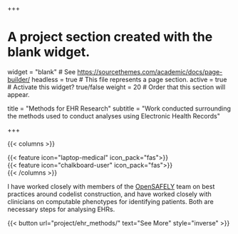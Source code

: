 +++
# A project section created with the blank widget.
widget = "blank"  # See https://sourcethemes.com/academic/docs/page-builder/
headless = true  # This file represents a page section.
active = true # Activate this widget? true/false
weight = 20  # Order that this section will appear.

title = "Methods for EHR Research"
subtitle = "Work conducted surrounding the methods used to conduct analyses using Electronic Health Records"

+++

{{< columns >}}
<div class="col-md-4">
</div>
<div class="col-md-2">
    {{< feature icon="laptop-medical" icon_pack="fas">}}
</div>
<div class="col-md-2">
    {{< feature icon="chalkboard-user" icon_pack="fas">}}
</div>
<div class="col-md-4">
</div>
{{< /columns >}}

I have worked closely with members of the [OpenSAFELY](https://www.opensafely.org/) team on best practices around codelist construction, and have worked closely with clinicians on computable phenotypes for identifying patients. Both are necessary steps for analysing EHRs.

{{< button url="project/ehr_methods/" text="See More" style="inverse" >}}